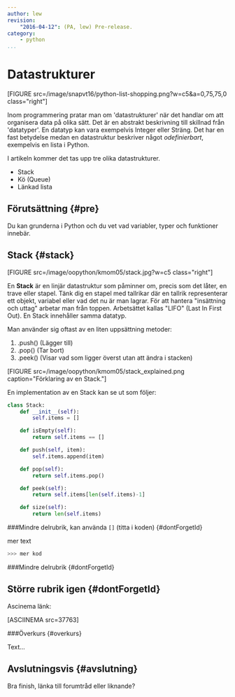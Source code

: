 ```yaml
---
author: lew
revision:
    "2016-04-12": (PA, lew) Pre-release.
category:
    - python
...
```

Datastrukturer
===================================

[FIGURE src=/image/snapvt16/python-list-shopping.png?w=c5&a=0,75,75,0 class="right"]

Inom programmering pratar man om 'datastrukturer' när det handlar om att organisera data på olika sätt. Det är en abstrakt beskrivning till skillnad från 'datatyper'. En datatyp kan vara exempelvis Integer eller Sträng. Det har en fast betydelse medan en datastruktur beskriver något _odefinierbart_, exempelvis en lista i Python.

<!--more-->

I artikeln kommer det tas upp tre olika datastrukturer.  
* Stack  
* Kö (Queue)  
* Länkad lista  



Förutsättning {#pre}
-------------------------------

Du kan grunderna i Python och du vet vad variabler, typer och funktioner innebär.



Stack {#stack}
------------------------------

[FIGURE src=/image/oopython/kmom05/stack.jpg?w=c5 class="right"]

En **Stack** är en linjär datastruktur som påminner om, precis som det låter, en trave eller stapel. Tänk dig en stapel med tallrikar där en tallrik representerar ett objekt, variabel eller vad det nu är man lagrar. För att hantera "insättning och uttag" arbetar man från toppen. Arbetsättet kallas "LIFO" (Last In First Out). En Stack innehåller samma datatyp.

Man använder sig oftast av en liten uppsättning metoder:  
1. .push() (Lägger till)  
2. .pop() (Tar bort)  
3. .peek() (Visar vad som ligger överst utan att ändra i stacken)  

[FIGURE src=/image/oopython/kmom05/stack_explained.png caption="Förklaring av en Stack."]

En implementation av en Stack kan se ut som följer:  
```python
class Stack:
    def __init__(self):
        self.items = []

    def isEmpty(self):
        return self.items == []

    def push(self, item):
        self.items.append(item)

    def pop(self):
        return self.items.pop()

    def peek(self):
        return self.items[len(self.items)-1]

    def size(self):
        return len(self.items)
```





###Mindre delrubrik, kan använda `[]` (titta i koden) {#dontForgetId}

mer text

```python
>>> mer kod

```


###Mindre delrubrik {#dontForgetId}



Större rubrik igen {#dontForgetId}
------------------------------

Ascinema länk:

[ASCIINEMA src=37763]



###Överkurs {#overkurs}

Text...



Avslutningsvis {#avslutning}
------------------------------

Bra finish, länka till forumtråd eller liknande?
